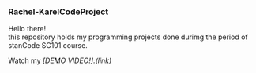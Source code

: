 ### Rachel-KarelCodeProject
Hello there!\
this repository holds my programming projects done durimg the period of stanCode SC101 course.

Watch my *[DEMO VIDEO!].(link)*
